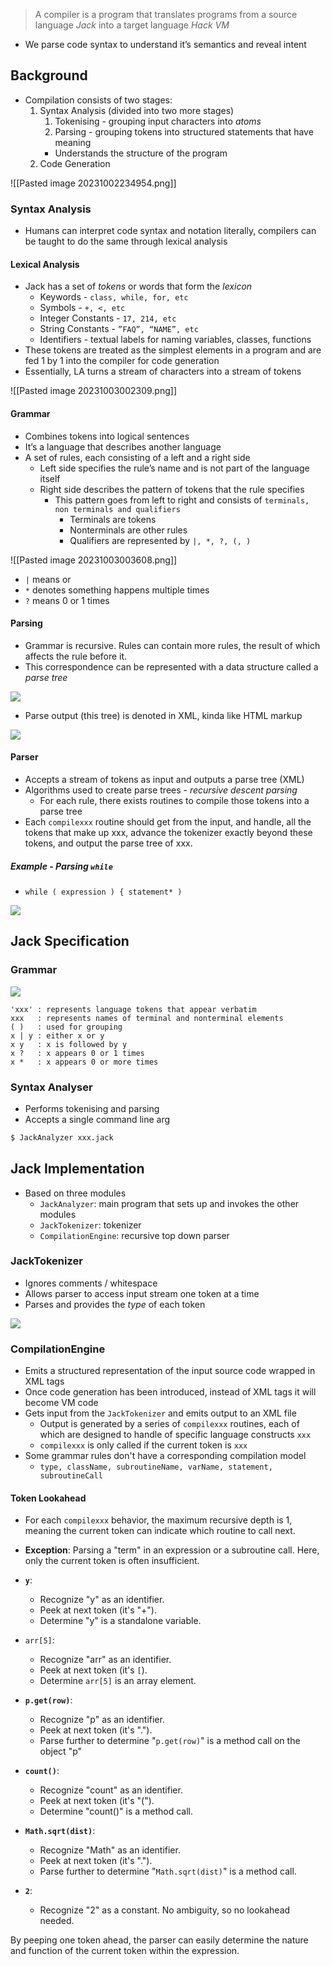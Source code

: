 > A compiler is a program that translates programs from a source language *Jack* into a target language *Hack VM*

- We parse code syntax to understand it’s semantics and reveal intent

## Background
- Compilation consists of two stages:
	1. Syntax Analysis (divided into two more stages)
		1. Tokenising - grouping input characters into *atoms*
		2. Parsing - grouping tokens into structured statements that have meaning
		- Understands the structure of the program
	1. Code Generation

![[Pasted image 20231002234954.png]]

### Syntax Analysis
- Humans can interpret code syntax and notation literally, compilers can be taught to do the same through lexical analysis

#### Lexical Analysis
- Jack has a set of *tokens* or words that form the *lexicon*
	- Keywords - `class, while, for, etc`
	- Symbols - `+, <, etc`
	- Integer Constants - `17, 214, etc`
	- String Constants - `”FAQ”, “NAME”, etc`
	- Identifiers -  textual labels for naming variables, classes, functions
- These tokens are treated as the simplest elements in a program and are fed 1 by 1 into the compiler for code generation
- Essentially, LA turns a stream of characters into a stream of tokens

![[Pasted image 20231003002309.png]]

#### Grammar
- Combines tokens into logical sentences
- It’s a language that describes another language
- A set of rules, each consisting of a left and a right side
	- Left side specifies the rule’s name and is not part of the language itself
	- Right side describes the pattern of tokens that the rule specifies
		- This pattern goes from left to right and consists of `terminals, non terminals and qualifiers`
			- Terminals are tokens
			- Nonterminals are other rules
			- Qualifiers are represented by `|, *, ?, (, )`

![[Pasted image 20231003003608.png]]

- `|` means or
- `*` denotes something happens multiple times
- `?` means 0 or 1 times

#### Parsing
- Grammar is recursive. Rules can contain more rules, the result of which affects the rule before it.
- This correspondence can be represented with a data structure called a *parse tree*

![](Images/Pasted%20image%2020231003014724.png)

- Parse output (this tree) is denoted in XML, kinda like HTML markup

![](Images/Pasted%20image%2020231003014855.png)

#### Parser
- Accepts a stream of tokens as input and outputs a parse tree (XML)
- Algorithms used to create parse trees - *recursive descent parsing*
	- For each rule, there exists routines to compile those tokens into a parse tree
- Each `compilexxx` routine should get from the input, and handle, all the tokens that make up xxx, advance the tokenizer exactly beyond these tokens, and output the parse tree of xxx.

##### Example - Parsing `while`

- `while ( expression ) { statement* )`

![](Images/Pasted%20image%2020231003015251.png)



## Jack Specification

### Grammar

![](Images/figure_10.5.png)

```
'xxx' : represents language tokens that appear verbatim
xxx   : represents names of terminal and nonterminal elements
( )   : used for grouping
x | y : either x or y
x y   : x is followed by y
x ?   : x appears 0 or 1 times
x *   : x appears 0 or more times
```

### Syntax Analyser
- Performs tokenising and parsing
- Accepts a single command line arg

```bash
$ JackAnalyzer xxx.jack
```

## Jack Implementation
- Based on three modules
	- `JackAnalyzer`: main program that sets up and invokes the other modules
	- `JackTokenizer`: tokenizer
	- `CompilationEngine`: recursive top down parser

### JackTokenizer
- Ignores comments / whitespace
- Allows parser to access input stream one token at a time
- Parses and provides the *type* of each token

![](Images/figure_wo_caption_10.7.png)

### CompilationEngine
- Emits a structured representation of the input source code wrapped in XML tags
- Once code generation has been introduced, instead of XML tags it will become VM code
- Gets input from the `JackTokenizer` and emits output to an XML file
	- Output is generated by a series of `compilexxx` routines, each of which are designed to handle of specific language constructs `xxx`
	- `compilexxx` is only called if the current token is `xxx`
- Some grammar rules don't have a corresponding compilation model
	- `type, className, subroutineName, varName, statement, subroutineCall`

#### Token Lookahead
- For each `compilexxx` behavior, the maximum recursive depth is 1, meaning the current token can indicate which routine to call next.
- **Exception**: Parsing a "term" in an expression or a subroutine call. Here, only the current token is often insufficient.

- **`y`**:
    - Recognize "y" as an identifier.
    - Peek at next token (it's "+").
    - Determine "y" is a standalone variable.

- `arr[5]`:
    - Recognize "arr" as an identifier.
    - Peek at next token (it's `[`).
    - Determine `arr[5]` is an array element.

- **`p.get(row)`**:
    - Recognize "p" as an identifier.
    - Peek at next token (it's ".").
    - Parse further to determine "`p.get(row)`" is a method call on the object "p"

- **`count()`**:
    - Recognize "count" as an identifier.
    - Peek at next token (it's "(").
    - Determine "count()" is a method call.

- **`Math.sqrt(dist)`**:
    - Recognize "Math" as an identifier.
    - Peek at next token (it's ".").
    - Parse further to determine "`Math.sqrt(dist)`" is a method call.

- **`2`**:
    - Recognize "2" as a constant. No ambiguity, so no lookahead needed.

By peeping one token ahead, the parser can easily determine the nature and function of the current token within the expression.